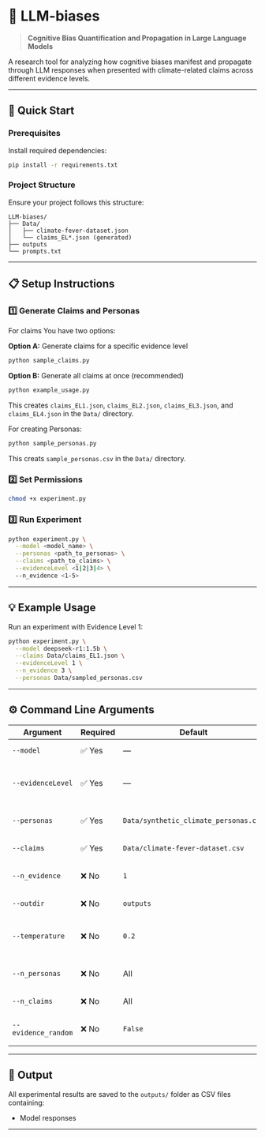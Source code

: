 # 🧠 LLM-biases

> **Cognitive Bias Quantification and Propagation in Large Language Models**

A research tool for analyzing how cognitive biases manifest and propagate through LLM responses when presented with climate-related claims across different evidence levels.

---

## 🚀 Quick Start

### Prerequisites

Install required dependencies:

```bash
pip install -r requirements.txt
```

### Project Structure

Ensure your project follows this structure:

```
LLM-biases/
├── Data/
│   ├── climate-fever-dataset.json
│   └── claims_EL*.json (generated)
├── outputs
└── prompts.txt
```

---

## 📋 Setup Instructions

### 1️⃣ Generate Claims and Personas

For claims You have two options:

**Option A:** Generate claims for a specific evidence level
```bash
python sample_claims.py
```

**Option B:** Generate all claims at once (recommended)
```bash
python example_usage.py
```

This creates `claims_EL1.json`, `claims_EL2.json`, `claims_EL3.json`, and `claims_EL4.json` in the `Data/` directory.


For creating Personas:
```bash
python sample_personas.py
```

This creats `sample_personas.csv` in the `Data/` directory.

### 2️⃣ Set Permissions

```bash
chmod +x experiment.py
```

### 3️⃣ Run Experiment

```bash
python experiment.py \
  --model <model_name> \
  --personas <path_to_personas> \
  --claims <path_to_claims> \
  --evidenceLevel <1|2|3|4> \
  --n_evidence <1-5>
```

---

## 💡 Example Usage

Run an experiment with Evidence Level 1:

```bash
python experiment.py \
  --model deepseek-r1:1.5b \
  --claims Data/claims_EL1.json \
  --evidenceLevel 1 \
  --n_evidence 3 \
  --personas Data/sampled_personas.csv
```

---

## ⚙️ Command Line Arguments

| Argument | Required | Default | Description |
|----------|----------|---------|-------------|
| `--model` | ✅ Yes | — | Ollama model name to use |
| `--evidenceLevel` | ✅ Yes | — | Evidence level (1, 2, 3, or 4) determines prompt template |
| `--personas` | ✅ Yes | `Data/synthetic_climate_personas.csv` | Path to personas CSV file - use Data/personas.csv |
| `--claims` | ✅ Yes | `Data/climate-fever-dataset.csv` | Path to claims JSON file |
| `--n_evidence` | ❌ No | `1` | Number of evidence snippets (for levels 2–4) |
| `--outdir` | ❌ No | `outputs` | Output directory for results |
| `--temperature` | ❌ No | `0.2` | Sampling temperature (lower = more deterministic) |
| `--n_personas` | ❌ No | All | Number of personas to sample |
| `--n_claims` | ❌ No | All | Number of claims to sample |
| `--evidence_random` | ❌ No | `False` | Randomly sample evidence instead of using first ones |

---

## 📂 Output

All experimental results are saved to the `outputs/` folder as CSV files containing:
- Model responses
---
